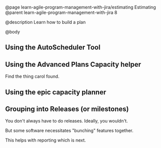 @page learn-agile-program-management-with-jira/estimating Estimating
@parent learn-agile-program-management-with-jira 8

@description Learn how to build a plan

@body


## Using the AutoScheduler Tool


## Using the Advanced Plans Capacity helper

Find the thing carol found.

## Using the epic capacity planner


## Grouping into Releases (or milestones)


You don't always have to do releases. Ideally, you wouldn't.  

But some software necessitates "bunching" features together.


This helps with reporting which is next.
